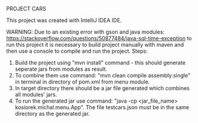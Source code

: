 PROJECT CARS

This project was created with IntelliJ IDEA IDE.

WARNING:
Due to an existing error with gson and java modules: https://stackoverflow.com/questions/50877484/java-sql-time-exception to run this project it is necessary to build project manually with maven and then use a console to compile and run the project.
Steps:
1. Build the project using "mvn install" command - this should generate seperate jars from modules as result.
2. To combine them use command: "mvn clean compile assembly:single" in terminal in directory of pom.xml from menu module.
3. In target directory there should be a jar file generated which combines all modules' jars.
4. To run the generated jar use command: "java -cp <jar_file_name> kosiorek.michal.menu.App". The file testcars.json must be in the same directory as the generated jar.


